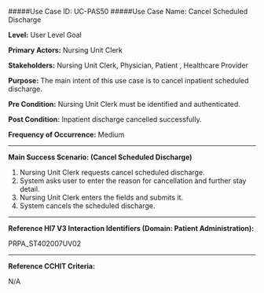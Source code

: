 #####Use Case ID: UC-PAS50
#####Use Case Name: Cancel Scheduled Discharge

**Level:**                     User Level Goal

**Primary Actors:**            Nursing Unit Clerk

**Stakeholders:**              Nursing Unit Clerk, Physician, Patient , Healthcare Provider

**Purpose:**                   The main intent of this use case is to cancel inpatient scheduled discharge.

**Pre Condition:**             Nursing Unit Clerk must be identified and authenticated.

**Post Condition:**            Inpatient discharge cancelled successfully.

**Frequency of Occurrence:**   Medium
__________________________________________________________
**Main Success Scenario: (Cancel Scheduled Discharge)**

1. Nursing Unit Clerk requests cancel scheduled discharge.
2. System asks user to enter the reason for cancellation and further stay detail.
3. Nursing Unit Clerk enters the fields and submits it.
4. System cancels the scheduled discharge.

________________________________________________________________________
**Reference Hl7 V3 Interaction Identifiers (Domain: Patient Administration):**

PRPA_ST402007UV02
_______________________________________________________________
**Reference CCHIT Criteria:**

N/A




